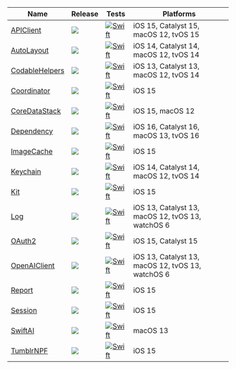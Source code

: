 
|  Name | Release | Tests | Platforms |
| ----- | ------- | ----- | --------- |
| [APIClient](https://github.com/janodevorg/APIClient)                       | [![](https://img.shields.io/github/v/tag/janodevorg/APIClient?label=&color=black)           ](https://github.com/janodevorg/APIClient/tags)            | [![Swift](https://github.com/janodevorg/APIClient/actions/workflows/swift.yml/badge.svg)            ](https://github.com/janodevorg/APIClient/actions/workflows/swift.yml)            | iOS 15, Catalyst 15, macOS 12, tvOS 15            |
| [AutoLayout](https://github.com/janodevorg/AutoLayout)                     | [![](https://img.shields.io/github/v/tag/janodevorg/AutoLayout?label=&color=black)          ](https://github.com/janodevorg/AutoLayout/tags)           | [![Swift](https://github.com/janodevorg/AutoLayout/actions/workflows/swift.yml/badge.svg)           ](https://github.com/janodevorg/AutoLayout/actions/workflows/swift.yml)           | iOS 14, Catalyst 14, macOS 12, tvOS 14            |
| [CodableHelpers](https://github.com/janodevorg/CodableHelpers)             | [![](https://img.shields.io/github/v/tag/janodevorg/CodableHelpers?label=&color=black)      ](https://github.com/janodevorg/CodableHelpers/tags)       | [![Swift](https://github.com/janodevorg/CodableHelpers/actions/workflows/swift.yml/badge.svg)       ](https://github.com/janodevorg/CodableHelpers/actions/workflows/swift.yml)       | iOS 13, Catalyst 13, macOS 12, tvOS 14            |
| [Coordinator](https://github.com/janodevorg/Coordinator)                   | [![](https://img.shields.io/github/v/tag/janodevorg/Coordinator?label=&color=black)         ](https://github.com/janodevorg/Coordinator/tags)        | [![Swift](https://github.com/janodevorg/Coordinator/actions/workflows/swift.yml/badge.svg)          ](https://github.com/janodevorg/Coordinator/actions/workflows/swift.yml)            | iOS 15                                            |
| [CoreDataStack](https://github.com/janodevorg/CoreDataStack)               | [![](https://img.shields.io/github/v/tag/janodevorg/CoreDataStack?label=&color=black)       ](https://github.com/janodevorg/CoreDataStack/tags)        | [![Swift](https://github.com/janodevorg/CoreDataStack/actions/workflows/swift.yml/badge.svg)        ](https://github.com/janodevorg/CoreDataStack/actions/workflows/swift.yml)        | iOS 15, macOS 12                                  |
| [Dependency](https://github.com/janodevorg/Dependency)                     | [![](https://img.shields.io/github/v/tag/janodevorg/Dependency?label=&color=black)          ](https://github.com/janodevorg/Dependency/tags)           | [![Swift](https://github.com/janodevorg/Dependency/actions/workflows/swift.yml/badge.svg)           ](https://github.com/janodevorg/Dependency/actions/workflows/swift.yml)           | iOS 16, Catalyst 16, macOS 13, tvOS 16            |
| [ImageCache](https://github.com/janodevorg/ImageCache)                     | [![](https://img.shields.io/github/v/tag/janodevorg/ImageCache?label=&color=black)          ](https://github.com/janodevorg/ImageCache/tags)           | [![Swift](https://github.com/janodevorg/ImageCache/actions/workflows/swift.yml/badge.svg)           ](https://github.com/janodevorg/ImageCache/actions/workflows/swift.yml)           | iOS 15                                            |
| [Keychain](https://github.com/janodevorg/Keychain)                         | [![](https://img.shields.io/github/v/tag/janodevorg/Keychain?label=&color=black)            ](https://github.com/janodevorg/Keychain/tags)             | [![Swift](https://github.com/janodevorg/Keychain/actions/workflows/swift.yml/badge.svg)             ](https://github.com/janodevorg/Keychain/actions/workflows/swift.yml)             | iOS 14, Catalyst 14, macOS 12, tvOS 14            |
| [Kit](https://github.com/janodevorg/Kit)                                   | [![](https://img.shields.io/github/v/tag/janodevorg/Kit?label=&color=black)                 ](https://github.com/janodevorg/Kit/tags)                  | [![Swift](https://github.com/janodevorg/Kit/actions/workflows/swift.yml/badge.svg)                  ](https://github.com/janodevorg/Kit/actions/workflows/swift.yml)                  | iOS 15                                            |
| [Log](https://github.com/janodevorg/Log)                                   | [![](https://img.shields.io/github/v/tag/janodevorg/Log?label=&color=black)                 ](https://github.com/janodevorg/Log/tags)                  | [![Swift](https://github.com/janodevorg/Log/actions/workflows/swift.yml/badge.svg)                  ](https://github.com/janodevorg/Log/actions/workflows/swift.yml)                  | iOS 13, Catalyst 13, macOS 12, tvOS 13, watchOS 6 |
| [OAuth2](https://github.com/janodevorg/OAuth2)                             | [![](https://img.shields.io/github/v/tag/janodevorg/OAuth2?label=&color=black)              ](https://github.com/janodevorg/OAuth2/tags)               | [![Swift](https://github.com/janodevorg/OAuth2/actions/workflows/swift.yml/badge.svg)               ](https://github.com/janodevorg/OAuth2/actions/workflows/swift.yml)               | iOS 15, Catalyst 15                               |
| [OpenAIClient](https://github.com/janodevorg/OpenAIClient)                 | [![](https://img.shields.io/github/v/tag/janodevorg/OpenAIClient?label=&color=black)        ](https://github.com/janodevorg/OpenAIClient/tags)         | [![Swift](https://github.com/janodevorg/OpenAIAPI/actions/workflows/swift.yml/badge.svg)            ](https://github.com/janodevorg/OpenAIAPI/actions/workflows/swift.yml)            | iOS 13, Catalyst 13, macOS 12, tvOS 13, watchOS 6 |
| [Report](https://github.com/janodevorg/Report)                             | [![](https://img.shields.io/github/v/tag/janodevorg/Report?label=&color=black)              ](https://github.com/janodevorg/Report/tags)               | [![Swift](https://github.com/janodevorg/Report/actions/workflows/swift.yml/badge.svg)               ](https://github.com/janodevorg/Report/actions/workflows/swift.yml)               | iOS 15                                            |
| [Session](https://github.com/janodevorg/Session)                           | [![](https://img.shields.io/github/v/tag/janodevorg/Session?label=&color=black)             ](https://github.com/janodevorg/Session/tags)              | [![Swift](https://github.com/janodevorg/Session/actions/workflows/swift.yml/badge.svg)              ](https://github.com/janodevorg/Session/actions/workflows/swift.yml)              | iOS 15                                            |
| [SwiftAI](https://github.com/janodevorg/SwiftAI)                           | [![](https://img.shields.io/github/v/tag/janodevorg/SwiftAI?label=&color=black)             ](https://github.com/janodevorg/SwiftAI/tags)              | [![Swift](https://github.com/janodevorg/SwiftAI/actions/workflows/swift.yml/badge.svg)              ](https://github.com/janodevorg/SwiftAI/actions/workflows/swift.yml)              | macOS 13                                          |
| [TumblrNPF](https://github.com/janodevorg/TumblrNPF)                       | [![](https://img.shields.io/github/v/tag/janodevorg/TumblrNPF?label=&color=black)           ](https://github.com/janodevorg/TumblrNPF/tags)            | [![Swift](https://github.com/janodevorg/TumblrNPF/actions/workflows/swift.yml/badge.svg)            ](https://github.com/janodevorg/TumblrNPF/actions/workflows/swift.yml)            | iOS 15                                            |

<!--
| [LLMChat](https://github.com/janodevorg/LLMChat)                           | [![](https://img.shields.io/github/v/tag/janodevorg/LLMChat?label=&color=black)             ](https://github.com/janodevorg/LLMChat/tags)              | [![Swift](https://github.com/janodevorg/LLMChat/actions/workflows/swift.yml/badge.svg)              ](https://github.com/janodevorg/LLMChat/actions/workflows/swift.yml)              | iOS 16.4, macOS 13                                |
| [LLMChatMac](https://github.com/janodevorg/LLMChatMac)                     | [![](https://img.shields.io/github/v/tag/janodevorg/LLMChatMac?label=&color=black)          ](https://github.com/janodevorg/LLMChatMac/tags)           | [![Swift](https://github.com/janodevorg/LLMChatMac/actions/workflows/swift.yml/badge.svg)           ](https://github.com/janodevorg/LLMChatMac/actions/workflows/swift.yml)           | macOS 13                                          |
| [MyTumblrApp](https://github.com/janodevorg/MyTumblrApp)                   | [![](https://img.shields.io/github/v/tag/janodevorg/MyTumblrApp?label=&color=black)         ](https://github.com/janodevorg/MyTumblrApp/tags)          | [![Swift](https://github.com/janodevorg/MyTumblrApp/actions/workflows/swift.yml/badge.svg)          ](https://github.com/janodevorg/MyTumblrApp/actions/workflows/swift.yml)          | iOS 15.4                                          |
| [Quasar](https://github.com/janodevorg/Quasar)                             | [![](https://img.shields.io/github/v/tag/janodevorg/Quasar?label=&color=black)              ](https://github.com/janodevorg/Quasar/tags)               | [![Swift](https://github.com/janodevorg/Quasar/actions/workflows/swift.yml/badge.svg)               ](https://github.com/janodevorg/Quasar/actions/workflows/swift.yml)               | iOS 16, macOS 13                                  |
| [TumblrNPFPersistence](https://github.com/janodevorg/TumblrNPFPersistence) | [![](https://img.shields.io/github/v/tag/janodevorg/TumblrNPFPersistence?label=&color=black)](https://github.com/janodevorg/TumblrNPFPersistence/tags) | [![Swift](https://github.com/janodevorg/TumblrNPFPersistence/actions/workflows/swift.yml/badge.svg) ](https://github.com/janodevorg/TumblrNPFPersistence/actions/workflows/swift.yml) | iOS 15                                            |
-->
